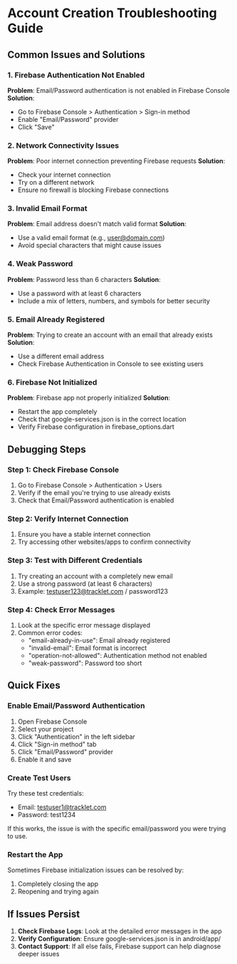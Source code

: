 # Account Creation Troubleshooting Guide

## Common Issues and Solutions

### 1. Firebase Authentication Not Enabled
**Problem**: Email/Password authentication is not enabled in Firebase Console
**Solution**: 
- Go to Firebase Console > Authentication > Sign-in method
- Enable "Email/Password" provider
- Click "Save"

### 2. Network Connectivity Issues
**Problem**: Poor internet connection preventing Firebase requests
**Solution**:
- Check your internet connection
- Try on a different network
- Ensure no firewall is blocking Firebase connections

### 3. Invalid Email Format
**Problem**: Email address doesn't match valid format
**Solution**:
- Use a valid email format (e.g., user@domain.com)
- Avoid special characters that might cause issues

### 4. Weak Password
**Problem**: Password less than 6 characters
**Solution**:
- Use a password with at least 6 characters
- Include a mix of letters, numbers, and symbols for better security

### 5. Email Already Registered
**Problem**: Trying to create an account with an email that already exists
**Solution**:
- Use a different email address
- Check Firebase Authentication in Console to see existing users

### 6. Firebase Not Initialized
**Problem**: Firebase app not properly initialized
**Solution**:
- Restart the app completely
- Check that google-services.json is in the correct location
- Verify Firebase configuration in firebase_options.dart

## Debugging Steps

### Step 1: Check Firebase Console
1. Go to Firebase Console > Authentication > Users
2. Verify if the email you're trying to use already exists
3. Check that Email/Password authentication is enabled

### Step 2: Verify Internet Connection
1. Ensure you have a stable internet connection
2. Try accessing other websites/apps to confirm connectivity

### Step 3: Test with Different Credentials
1. Try creating an account with a completely new email
2. Use a strong password (at least 6 characters)
3. Example: testuser123@tracklet.com / password123

### Step 4: Check Error Messages
1. Look at the specific error message displayed
2. Common error codes:
   - "email-already-in-use": Email already registered
   - "invalid-email": Email format is incorrect
   - "operation-not-allowed": Authentication method not enabled
   - "weak-password": Password too short

## Quick Fixes

### Enable Email/Password Authentication
1. Open Firebase Console
2. Select your project
3. Click "Authentication" in the left sidebar
4. Click "Sign-in method" tab
5. Click "Email/Password" provider
6. Enable it and save

### Create Test Users
Try these test credentials:
- Email: testuser1@tracklet.com
- Password: test1234

If this works, the issue is with the specific email/password you were trying to use.

### Restart the App
Sometimes Firebase initialization issues can be resolved by:
1. Completely closing the app
2. Reopening and trying again

## If Issues Persist

1. **Check Firebase Logs**: Look at the detailed error messages in the app
2. **Verify Configuration**: Ensure google-services.json is in android/app/
3. **Contact Support**: If all else fails, Firebase support can help diagnose deeper issues